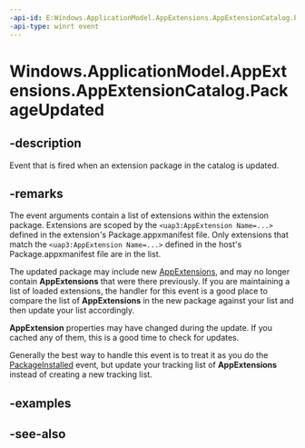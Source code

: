 ```yaml
---
-api-id: E:Windows.ApplicationModel.AppExtensions.AppExtensionCatalog.PackageUpdated
-api-type: winrt event
---
```


<!-- Event syntax
public event Windows.Foundation.TypedEventHandler PackageUpdated<Windows.ApplicationModel.AppExtensions.AppExtensionCatalog,  Windows.ApplicationModel.AppExtensions.AppExtensionPackageUpdatedEventArgs>
-->

# Windows.ApplicationModel.AppExtensions.AppExtensionCatalog.PackageUpdated

## -description
Event that is fired when an extension package in the catalog is updated.

## -remarks
The event arguments contain a list of extensions within the extension package. Extensions are scoped by the `<uap3:AppExtension Name=...>` defined in the extension's Package.appxmanifest file. Only extensions that match the `<uap3:AppExtension Name=...>` defined in the host's Package.appxmanifest file are in the list.

The updated package may include new [AppExtensions](appextension.md), and may no longer contain **AppExtensions** that were there previously. If you are maintaining a list of loaded extensions, the handler for this event is a good place to compare the list of **AppExtensions** in the new package against your list and then update your list accordingly.

**AppExtension** properties may have changed during the update. If you cached any of them, this is a good time to check for updates.

Generally the best way to handle this event is to treat it as you do the [PackageInstalled](appextensioncatalog_packageinstalled.md) event, but update your tracking list of **AppExtensions** instead of creating a new tracking list.

## -examples

## -see-also

